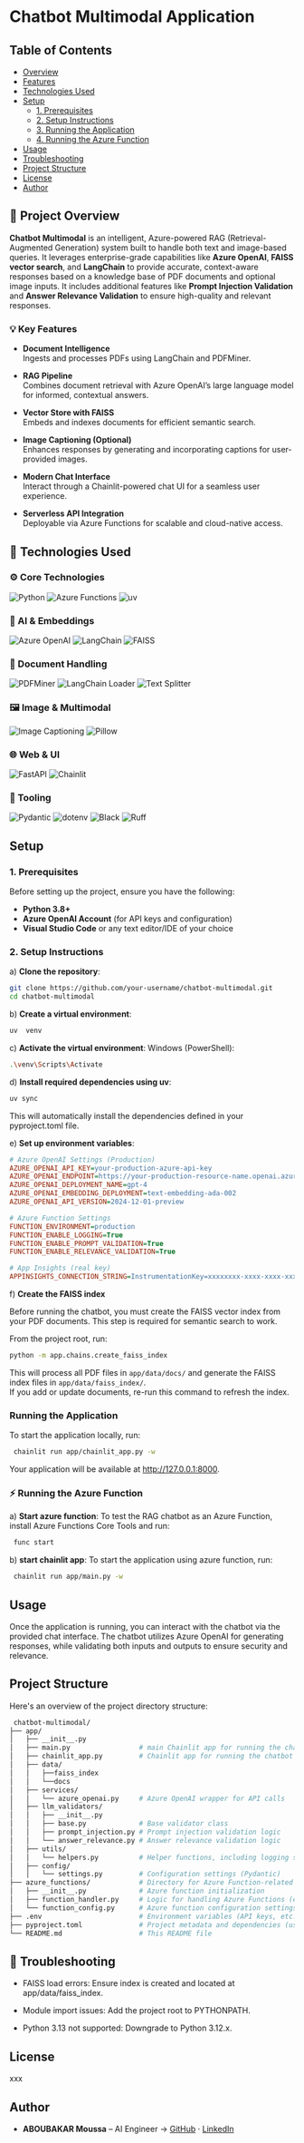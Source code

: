 # Chatbot Multimodal Application



## Table of Contents
- [Overview](#overview)
- [Features](#features)
- [Technologies Used](#technologies-used)
- [Setup](#setup)
  - [1. Prerequisites](#1-prerequisites)
  - [2. Setup Instructions](#2-setup-instructions)
  - [3. Running the Application](#3-running-the-application)
  - [4. Running the Azure Function](#4-running-the-azure-function)
- [Usage](#usage)
- [Troubleshooting](#troubleshooting)
- [Project Structure](#project-structure)
- [License](#license)
- [Author](#author)



## 📘 Project Overview

**Chatbot Multimodal** is an intelligent, Azure-powered RAG (Retrieval-Augmented Generation) system built to handle both text and image-based queries. It leverages enterprise-grade capabilities like **Azure OpenAI**, **FAISS vector search**, and **LangChain** to provide accurate, context-aware responses based on a knowledge base of PDF documents and optional image inputs. It includes additional features like **Prompt Injection Validation** and **Answer Relevance Validation** to ensure high-quality and relevant responses.

### 💡 Key Features

- **Document Intelligence**  
  Ingests and processes PDFs using LangChain and PDFMiner.

- **RAG Pipeline**  
  Combines document retrieval with Azure OpenAI’s large language model for informed, contextual answers.

- **Vector Store with FAISS**  
  Embeds and indexes documents for efficient semantic search.

- **Image Captioning (Optional)**  
  Enhances responses by generating and incorporating captions for user-provided images.

- **Modern Chat Interface**  
  Interact through a Chainlit-powered chat UI for a seamless user experience.

- **Serverless API Integration**  
  Deployable via Azure Functions for scalable and cloud-native access.



## 🧰 Technologies Used

### ⚙️ Core Technologies
![Python](https://img.shields.io/badge/Python-3.12-blue?logo=python)
![Azure Functions](https://img.shields.io/badge/Azure%20Functions-Serverless-blue?logo=microsoft-azure)
![uv](https://img.shields.io/badge/uv-package--manager-4B8BBE)

### 🤖 AI & Embeddings
![Azure OpenAI](https://img.shields.io/badge/Azure%20OpenAI-GPT--powered-blue?logo=openai)
![LangChain](https://img.shields.io/badge/LangChain-RAG-yellowgreen?logo=python)
![FAISS](https://img.shields.io/badge/FAISS-Vector%20Search-green)

### 📄 Document Handling
![PDFMiner](https://img.shields.io/badge/pdfminer--six-PDF%20Parsing-lightgrey)
![LangChain Loader](https://img.shields.io/badge/LangChain%20Loaders-Document%20Utils-blueviolet)
![Text Splitter](https://img.shields.io/badge/Text%20Splitter-Chunking-yellow)

### 🖼️ Image & Multimodal
![Image Captioning](https://img.shields.io/badge/Image%20Captioning-Optional-orange)
![Pillow](https://img.shields.io/badge/Pillow-Image%20Processing-lightblue)

### 🌐 Web & UI
![FastAPI](https://img.shields.io/badge/FastAPI-Web%20Framework-teal?logo=fastapi)
![Chainlit](https://img.shields.io/badge/Chainlit-Chat%20UI-orange)

### 🔧 Tooling
![Pydantic](https://img.shields.io/badge/Pydantic-Settings%20Validation-brightgreen)
![dotenv](https://img.shields.io/badge/python--dotenv-.env%20Support-blue)
![Black](https://img.shields.io/badge/black-code%20formatter-black)
![Ruff](https://img.shields.io/badge/ruff-linter-orange)


## Setup

### 1. Prerequisites

Before setting up the project, ensure you have the following:

- **Python 3.8+**
- **Azure OpenAI Account** (for API keys and configuration)
- **Visual Studio Code** or any text editor/IDE of your choice

### 2. Setup Instructions

a) **Clone the repository**:

```bash
git clone https://github.com/your-username/chatbot-multimodal.git
cd chatbot-multimodal
```
b) **Create a virtual environment**:
```bash
uv  venv 
```
c) **Activate the virtual environment**:
Windows (PowerShell):
```bash
.\venv\Scripts\Activate
```
d) **Install required dependencies using uv**:

```bash
uv sync
```
This will automatically install the dependencies defined in your pyproject.toml file.

e) **Set up environment variables**:

```ini
# Azure OpenAI Settings (Production)
AZURE_OPENAI_API_KEY=your-production-azure-api-key
AZURE_OPENAI_ENDPOINT=https://your-production-resource-name.openai.azure.com/
AZURE_OPENAI_DEPLOYMENT_NAME=gpt-4
AZURE_OPENAI_EMBEDDING_DEPLOYMENT=text-embedding-ada-002
AZURE_OPENAI_API_VERSION=2024-12-01-preview

# Azure Function Settings
FUNCTION_ENVIRONMENT=production
FUNCTION_ENABLE_LOGGING=True
FUNCTION_ENABLE_PROMPT_VALIDATION=True
FUNCTION_ENABLE_RELEVANCE_VALIDATION=True

# App Insights (real key)
APPINSIGHTS_CONNECTION_STRING=InstrumentationKey=xxxxxxxx-xxxx-xxxx-xxxx-xxxxxxxxxxxx

```
f) **Create the FAISS index**

Before running the chatbot, you must create the FAISS vector index from your PDF documents. This step is required for semantic search to work.

From the project root, run:

```bash
python -m app.chains.create_faiss_index
```

This will process all PDF files in `app/data/docs/` and generate the FAISS index files in `app/data/faiss_index/`.  
If you add or update documents, re-run this command to refresh the index.
### Running the Application 

To start the application locally, run: 
```bash
 chainlit run app/chainlit_app.py -w
```
Your application will be available at http://127.0.0.1:8000.

### ⚡ Running the Azure Function

a) **Start azure function**:
To test the RAG chatbot as an Azure Function, install Azure Functions Core Tools and run: 
```bash
 func start
```

b) **start chainlit app**:
To start the application using azure function, run: 

```bash
 chainlit run app/main.py -w
```


## Usage

Once the application is running, you can interact with the chatbot via the provided chat interface. The chatbot utilizes Azure OpenAI for generating responses, while validating both inputs and outputs to ensure security and relevance.

## Project Structure

Here's an overview of the project directory structure:

```bash
 chatbot-multimodal/
├── app/
│   ├── __init__.py
│   ├── main.py                 # main Chainlit app for running the chatbot
│   ├── chainlit_app.py         # Chainlit app for running the chatbot
│   ├── data/
│   │   ├──faiss_index 
│   │   └──docs
│   ├── services/
│   │   └── azure_openai.py     # Azure OpenAI wrapper for API calls
│   ├── llm_validators/
│   │   ├── __init__.py
│   │   ├── base.py             # Base validator class
│   │   ├── prompt_injection.py # Prompt injection validation logic
│   │   └── answer_relevance.py # Answer relevance validation logic
│   ├── utils/
│   │   └── helpers.py          # Helper functions, including logging setup
│   ├── config/
│   │   └── settings.py         # Configuration settings (Pydantic)
├── azure_functions/            # Directory for Azure Function-related code
│   ├── __init__.py             # Azure function initialization
│   ├── function_handler.py     # Logic for handling Azure Functions (e.g., HTTP triggers)
│   └── function_config.py      # Azure function configuration settings (if needed)
├── .env                        # Environment variables (API keys, etc.)
├── pyproject.toml              # Project metadata and dependencies (using UV)
└── README.md                   # This README file


```
## 🧯 Troubleshooting

  - FAISS load errors: Ensure index is created and located at app/data/faiss_index.

  -  Module import issues: Add the project root to PYTHONPATH.

  - Python 3.13 not supported: Downgrade to Python 3.12.x.

## License

xxx

## Author



- **ABOUBAKAR Moussa** – AI Engineer &rarr; [GitHub](https://github.com/abakamousa/) · [LinkedIn](https://www.linkedin.com/in/aboubakar-moussa/)

